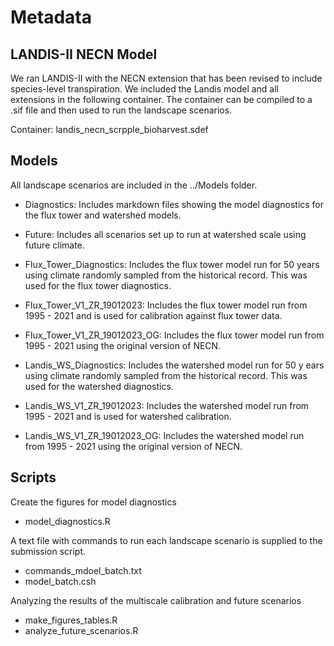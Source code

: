 # Metadata

## LANDIS-II NECN Model 
We ran LANDIS-II with the NECN extension that has been revised to include species-level transpiration. We included the Landis model and all extensions in the following container. The container can be compiled to a .sif file and then used to run the landscape scenarios. 

Container: landis_necn_scrpple_bioharvest.sdef 

## Models 
All landscape scenarios are included in the ../Models folder. 
- Diagnostics: Includes markdown files showing the model diagnostics for the flux tower and watershed models. 
  
- Future: Includes all scenarios set up to run at watershed scale using future climate. 
  
- Flux_Tower_Diagnostics: Includes the flux tower model run for 50 years using climate randomly sampled from the historical record. This was used for the flux tower diagnostics. 
  
- Flux_Tower_V1_ZR_19012023: Includes the flux tower model run from 1995 - 2021 and is used for calibration against flux tower data. 
  
- Flux_Tower_V1_ZR_19012023_OG: Includes the flux tower model run from 1995 - 2021 using the original version of NECN. 
  
- Landis_WS_Diagnostics: Includes the watershed model run for 50 y ears using climate randomly sampled from the historical record. This was used for the watershed diagnostics. 
  
- Landis_WS_V1_ZR_19012023: Includes the watershed model run from 1995 - 2021 and is used for watershed calibration. 
  
- Landis_WS_V1_ZR_19012023_OG: Includes the watershed model run from 1995 - 2021 using the original version of NECN. 


## Scripts 
Create the figures for model diagnostics 
- model_diagnostics.R

A text file with commands to run each landscape scenario is supplied to the submission script. 
- commands_mdoel_batch.txt 
- model_batch.csh 

Analyzing the results of the multiscale calibration and future scenarios
- make_figures_tables.R
- analyze_future_scenarios.R
